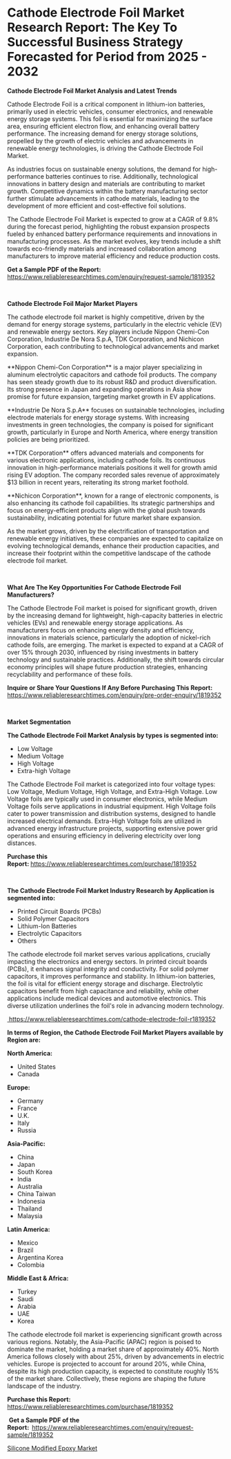 <p><h1>Cathode Electrode Foil Market Research Report: The Key To Successful Business Strategy Forecasted for Period from 2025 - 2032</h1></p><p><strong>Cathode Electrode Foil Market Analysis and Latest Trends</strong></p>
<p><p>Cathode Electrode Foil is a critical component in lithium-ion batteries, primarily used in electric vehicles, consumer electronics, and renewable energy storage systems. This foil is essential for maximizing the surface area, ensuring efficient electron flow, and enhancing overall battery performance. The increasing demand for energy storage solutions, propelled by the growth of electric vehicles and advancements in renewable energy technologies, is driving the Cathode Electrode Foil Market.</p><p>As industries focus on sustainable energy solutions, the demand for high-performance batteries continues to rise. Additionally, technological innovations in battery design and materials are contributing to market growth. Competitive dynamics within the battery manufacturing sector further stimulate advancements in cathode materials, leading to the development of more efficient and cost-effective foil solutions.</p><p>The Cathode Electrode Foil Market is expected to grow at a CAGR of 9.8% during the forecast period, highlighting the robust expansion prospects fueled by enhanced battery performance requirements and innovations in manufacturing processes. As the market evolves, key trends include a shift towards eco-friendly materials and increased collaboration among manufacturers to improve material efficiency and reduce production costs.</p></p>
<p><strong>Get a Sample PDF of the Report:&nbsp;</strong> <a href="https://www.reliableresearchtimes.com/enquiry/request-sample/1819352?utm_campaign=2183&utm_medium=2&utm_source=Github&utm_content=ia&utm_term=02022025&utm_id=cathode-electrode-foil">https://www.reliableresearchtimes.com/enquiry/request-sample/1819352</a></p>
<p>&nbsp;</p>
<p><strong>Cathode Electrode Foil Major Market Players</strong></p>
<p><p>The cathode electrode foil market is highly competitive, driven by the demand for energy storage systems, particularly in the electric vehicle (EV) and renewable energy sectors. Key players include Nippon Chemi-Con Corporation, Industrie De Nora S.p.A, TDK Corporation, and Nichicon Corporation, each contributing to technological advancements and market expansion.</p><p>**Nippon Chemi-Con Corporation** is a major player specializing in aluminum electrolytic capacitors and cathode foil products. The company has seen steady growth due to its robust R&D and product diversification. Its strong presence in Japan and expanding operations in Asia show promise for future expansion, targeting market growth in EV applications.</p><p>**Industrie De Nora S.p.A** focuses on sustainable technologies, including electrode materials for energy storage systems. With increasing investments in green technologies, the company is poised for significant growth, particularly in Europe and North America, where energy transition policies are being prioritized. </p><p>**TDK Corporation** offers advanced materials and components for various electronic applications, including cathode foils. Its continuous innovation in high-performance materials positions it well for growth amid rising EV adoption. The company recorded sales revenue of approximately $13 billion in recent years, reiterating its strong market foothold.</p><p>**Nichicon Corporation**, known for a range of electronic components, is also enhancing its cathode foil capabilities. Its strategic partnerships and focus on energy-efficient products align with the global push towards sustainability, indicating potential for future market share expansion.</p><p>As the market grows, driven by the electrification of transportation and renewable energy initiatives, these companies are expected to capitalize on evolving technological demands, enhance their production capacities, and increase their footprint within the competitive landscape of the cathode electrode foil market.</p></p>
<p>&nbsp;</p>
<p><strong>What Are The Key Opportunities For Cathode Electrode Foil Manufacturers?</strong></p>
<p><p>The Cathode Electrode Foil market is poised for significant growth, driven by the increasing demand for lightweight, high-capacity batteries in electric vehicles (EVs) and renewable energy storage applications. As manufacturers focus on enhancing energy density and efficiency, innovations in materials science, particularly the adoption of nickel-rich cathode foils, are emerging. The market is expected to expand at a CAGR of over 15% through 2030, influenced by rising investments in battery technology and sustainable practices. Additionally, the shift towards circular economy principles will shape future production strategies, enhancing recyclability and performance of these foils.</p></p>
<p><strong>Inquire or Share Your Questions If Any Before Purchasing This Report:</strong> <a href="https://www.reliableresearchtimes.com/enquiry/pre-order-enquiry/1819352?utm_campaign=2183&utm_medium=2&utm_source=Github&utm_content=ia&utm_term=02022025&utm_id=cathode-electrode-foil">https://www.reliableresearchtimes.com/enquiry/pre-order-enquiry/1819352</a></p>
<p>&nbsp;</p>
<p><strong>Market Segmentation</strong></p>
<p><strong>The Cathode Electrode Foil Market Analysis by types is segmented into:</strong></p>
<p><ul><li>Low Voltage</li><li>Medium Voltage</li><li>High Voltage</li><li>Extra-high Voltage</li></ul></p>
<p><p>The Cathode Electrode Foil market is categorized into four voltage types: Low Voltage, Medium Voltage, High Voltage, and Extra-High Voltage. Low Voltage foils are typically used in consumer electronics, while Medium Voltage foils serve applications in industrial equipment. High Voltage foils cater to power transmission and distribution systems, designed to handle increased electrical demands. Extra-High Voltage foils are utilized in advanced energy infrastructure projects, supporting extensive power grid operations and ensuring efficiency in delivering electricity over long distances.</p></p>
<p><strong>Purchase this Report:&nbsp;</strong><a href="https://www.reliableresearchtimes.com/purchase/1819352?utm_campaign=2183&utm_medium=2&utm_source=Github&utm_content=ia&utm_term=02022025&utm_id=cathode-electrode-foil">https://www.reliableresearchtimes.com/purchase/1819352</a></p>
<p>&nbsp;</p>
<p><strong>The Cathode Electrode Foil Market Industry Research by Application is segmented into:</strong></p>
<p><ul><li>Printed Circuit Boards (PCBs)</li><li>Solid Polymer Capacitors</li><li>Lithium-Ion Batteries</li><li>Electrolytic Capacitors</li><li>Others</li></ul></p>
<p><p>The cathode electrode foil market serves various applications, crucially impacting the electronics and energy sectors. In printed circuit boards (PCBs), it enhances signal integrity and conductivity. For solid polymer capacitors, it improves performance and stability. In lithium-ion batteries, the foil is vital for efficient energy storage and discharge. Electrolytic capacitors benefit from high capacitance and reliability, while other applications include medical devices and automotive electronics. This diverse utilization underlines the foil's role in advancing modern technology.</p></p>
<p><a href="https://www.reliableresearchtimes.com/cathode-electrode-foil-r1819352?utm_campaign=2183&utm_medium=2&utm_source=Github&utm_content=ia&utm_term=02022025&utm_id=cathode-electrode-foil">&nbsp;https://www.reliableresearchtimes.com/cathode-electrode-foil-r1819352</a></p>
<p><strong>In terms of Region, the Cathode Electrode Foil Market Players available by Region are:</strong></p>
<p>
    <p> <strong> North America: </strong>
        <ul>
            <li>United States</li>
            <li>Canada</li>
        </ul>
        </p> 
    <p> <strong> Europe: </strong>
        <ul>
            <li>Germany</li>
            <li>France</li>
            <li>U.K.</li>
            <li>Italy</li>
            <li>Russia</li>
        </ul>
        </p> 
    <p> <strong> Asia-Pacific: </strong>
        <ul>
            <li>China</li>
            <li>Japan</li>
            <li>South Korea</li>
            <li>India</li>
            <li>Australia</li>
            <li>China Taiwan</li>
            <li>Indonesia</li>
            <li>Thailand</li>
            <li>Malaysia</li>
        </ul>
        </p> 
    <p> <strong> Latin America: </strong>
        <ul>
            <li>Mexico</li>
            <li>Brazil</li>
            <li>Argentina Korea</li>
            <li>Colombia</li>
        </ul>
        </p> 
    <p> <strong> Middle East & Africa: </strong>
        <ul>
            <li>Turkey</li>
            <li>Saudi</li>
            <li>Arabia</li>
            <li>UAE</li>
            <li>Korea</li>
        </ul>
    </p>
    </p>
<p><p>The cathode electrode foil market is experiencing significant growth across various regions. Notably, the Asia-Pacific (APAC) region is poised to dominate the market, holding a market share of approximately 40%. North America follows closely with about 25%, driven by advancements in electric vehicles. Europe is projected to account for around 20%, while China, despite its high production capacity, is expected to constitute roughly 15% of the market share. Collectively, these regions are shaping the future landscape of the industry.</p></p>
<p><strong>Purchase this Report: </strong><a href="https://www.reliableresearchtimes.com/purchase/1819352?utm_campaign=2183&utm_medium=2&utm_source=Github&utm_content=ia&utm_term=02022025&utm_id=cathode-electrode-foil">https://www.reliableresearchtimes.com/purchase/1819352</a></p>
<p>&nbsp;<strong>Get a Sample PDF of the Report:&nbsp;&nbsp;</strong><a href="https://www.reliableresearchtimes.com/enquiry/request-sample/1819352?utm_campaign=2183&utm_medium=2&utm_source=Github&utm_content=ia&utm_term=02022025&utm_id=cathode-electrode-foil">https://www.reliableresearchtimes.com/enquiry/request-sample/1819352</a></p>
<p><strong></strong></p>
<p><p><a href="https://github.com/SanjidaKhan901/Market-Research-Report-List-1/blob/main/silicone-modified-epoxy-market.md?utm_campaign=2183&utm_medium=2&utm_source=Github&utm_content=ia&utm_term=02022025&utm_id=cathode-electrode-foil">Silicone Modified Epoxy Market</a></p></p>